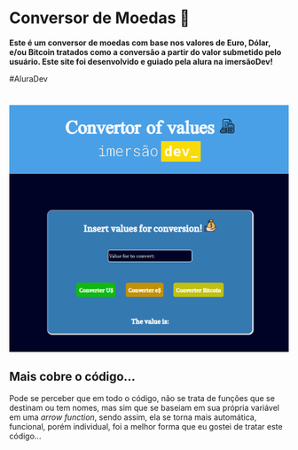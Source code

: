 # Conversor de Moedas 💸

**Este é um conversor de moedas com base nos valores de Euro, Dólar, e/ou Bitcoin tratados como a conversão a partir do valor submetido pelo usuário. Este site foi desenvolvido e guiado pela alura na imersãoDev!**

#AluraDev
# 
<img src="./assets/style/Conversor.png">

## Mais cobre o código...

Pode se perceber que em todo o código, não se trata de funções que se destinam ou tem nomes, mas sim que se baseiam em sua própria variável em uma *arrow function*, sendo assim, ela se torna mais automática, funcional, porém individual, foi a melhor forma que eu gostei de tratar este código...
